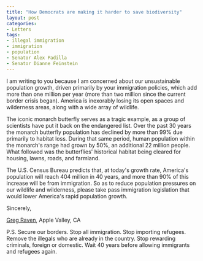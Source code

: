 ```yaml
---
title: "How Democrats are making it harder to save biodiversity"
layout: post
categories:
- Letters
tags:
- illegal immigration
- immigration
- population
- Senator Alex Padilla
- Senator Dianne Feinstein
---
```


I am writing to you because I am concerned about our unsustainable population growth, driven primarily by your immigration policies, which add more than one million per year (more than two million since the current border crisis began). America is inexorably losing its open spaces and wilderness areas, along with a wide array of wildlife.

The iconic monarch butterfly serves as a tragic example, as a group of scientists have put it back on the endangered list. Over the past 30 years the monarch butterfly population has declined by more than 99% due primarily to habitat loss. During that same period, human population within the monarch's range had grown by 50%, an additional 22 million people. What followed was the butterflies' historical habitat being cleared for housing, lawns, roads, and farmland.

The U.S. Census Bureau predicts that, at today's growth rate, America's population will reach 404 million in 40 years, and more than 90% of this increase will be from immigration. So as to reduce population pressures on our wildlife and wilderness, please take pass immigration legislation that would lower America's rapid population growth.

Sincerely,

[Greg Raven](https://www.gregraven.org/), Apple Valley, CA

P.S. Secure our borders. Stop all immigration. Stop importing refugees. Remove the illegals who are already in the country. Stop rewarding criminals, foreign or domestic. Wait 40 years before allowing immigrants and refugees again.